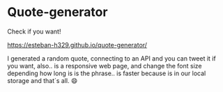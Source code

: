 # Quote-generator

Check if you want!

https://esteban-h329.github.io/quote-generator/

I generated a random quote, connecting to an API and you can tweet it if you want, also.. is a responsive web page, and change the font size depending how long is is the phrase.. is faster because is in our local storage and that´s all.  😄 
